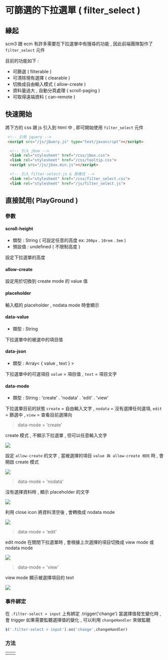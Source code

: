 
# 可篩選的下拉選單 ( filter_select )

## 緣起

scm3 跟 ecm 有許多需要在下拉選單中有搜尋的功能 , 因此前端團隊製作了 `filter_select` 元件

目前的功能如下 : 
- 可篩選 ( filterable )
- 可清除現有選擇 ( clearable )
- 切換成自由輸入模式 ( allow-create )
- 資料量過大 , 自動分頁處理 ( scroll-paging )
- 可取得遠端資料 ( can-remote )

## 快速開始

將下方的 css 跟 js 引入到 html 中 , 即可開始使用 `filter_select` 元件

```html
 <!-- 引用 jquery -->
 <script src="/js/jQuery.js" type="text/javascript"></script>

  <!-- 引入 jbox -->
  <link rel="stylesheet" href="/css/jbox.css">
  <link rel="stylesheet" href="/css/tooltip.css">
  <script src="/js/jbox.min.js"></script>

  <!-- 引入 filter-select.js & 其樣式 -->
  <link rel="stylesheet" href="/css/filter_select.css">
  <link rel="stylesheet" href="/js/filter_select.js">
```

## 直接試用( PlayGround )

<vuep template="#filter_select"></vuep>

<script v-pre type="text/x-template" id="filter_select">
<style>
    
</style>
<template>
 <div name='select_search_example' 
    class="filter-select" 
    allow-create='@新增' 
    scroll-height='130px' 
    placeholder="Search.." 
    data-value="js" 
    data-json='
          [
            {"value":"@新增","text":"新增 🐈"},
            {"value":"JQuery","text":"JQuery"},
            {"value":"js","text":"JavaScript"},
            {"value":"java","text":"Java"},
            {"value":"Python","text":"python"},
            {"value":"react","text":"React"},
            {"value":"vue","text":"vue"},
            {"value":"go","text":"go"},
            {"value":"c++","text":"C++"},
            {"value":"c#","text":"C#"}
          ]
        '>
    </div>
</template>
<script>
  import filter_select from './js/filter_select.js'

  export default {
    mounted(){
        window.initFilterSelect();
    }
  }
</script>
</script>

### 參數

#### scroll-height

- 類型 : String ( 可設定任意的高度 ex: `200px` . `10rem` . `3em` )
- 預設值 : undefined ( 不限制高度 ) 

設定下拉選單的高度

#### allow-create

設定用於切換到 create mode 的 value 值

#### placeholder

輸入框的 placeholder , nodata mode 時會顯示

#### data-value

- 類型 : String 

下拉選單中的被選中的項目值

#### data-json

- 類型 : Array< { value , text } >  

下拉選單中的可選項目 `value` = 項目值 , `text` = 項目文字 

#### data-mode

- 類型 : String : 'create' . 'nodata' . 'edit' . 'view'

下拉選單目前的狀態  `create` = 自由輸入文字 , `nodata` = 沒有選擇任何選項, `edit` = 篩選中 , `view` = 查看目前選擇向

> data-mode = 'create' 

create 模式 , 不顯示下拉選單 , 但可以任意輸入文字 

![](https://i.imgur.com/YBIlAsl.png)

設定 `allow-create` 的文字 , 當被選擇的項目 `value 與 allow-create 相同` 時 , 會開啟 create 模式

![](https://i.imgur.com/H6ETtBf.gif)

> data-mode = 'nodata'

沒有選擇資料時 , 顯示 placeholder 的文字

![](https://i.imgur.com/frR3dOG.png)

利用 close icon 將資料清空後 , 會轉換成 nodata mode 

![](https://i.imgur.com/Ave9WqR.gif)

> data-mode = 'edit'

edit mode 在關閉下拉選單時 , 會根據上次選擇的項目切換成 view mode 或 nodata mode

![](https://i.imgur.com/WTQPQKt.gif)

> data-mode = 'view'

view mode 顯示被選擇項目的 text

![](https://i.imgur.com/qXfey6I.png)

### 事件綁定

在 `.filter-select > input` 上有綁定 .trigger('change') 當選擇值發生變化時 , 會 trigger
如果需要監聽選擇值的變化 , 可以利用 `changeHandler` 來做監聽

```javascript
$('.filter-select > input').on('change',changeHandler)
```

### 方法

|||
|--|--|
|||
